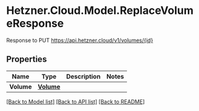 # Hetzner.Cloud.Model.ReplaceVolumeResponse
Response to PUT https://api.hetzner.cloud/v1/volumes/{id}

## Properties

Name | Type | Description | Notes
------------ | ------------- | ------------- | -------------
**Volume** | [**Volume**](Volume.md) |  | 

[[Back to Model list]](../../README.md#documentation-for-models) [[Back to API list]](../../README.md#documentation-for-api-endpoints) [[Back to README]](../../README.md)

